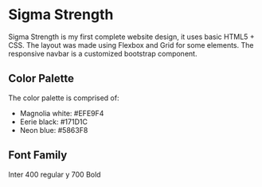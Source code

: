# Sigma Strength
Sigma Strength is my first complete website design, it uses basic HTML5 + CSS. The layout was made using Flexbox and Grid for some elements. The responsive navbar is a customized bootstrap component.

## Color Palette
The color palette is comprised of:
- Magnolia white: #EFE9F4
- Eerie black: #171D1C
- Neon blue: #5863F8

## Font Family
Inter 400 regular y 700 Bold